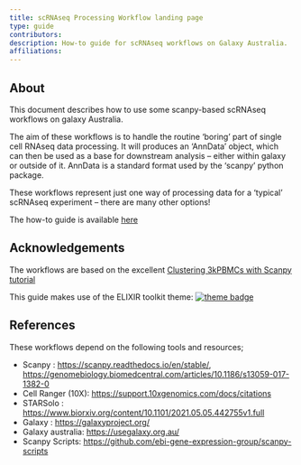 ```yaml
---
title: scRNAseq Processing Workflow landing page
type: guide
contributors: 
description: How-to guide for scRNAseq workflows on Galaxy Australia.
affiliations: 
---
```



## About 

This document describes how to use some scanpy-based scRNAseq workflows on galaxy Australia. 

The aim of these workflows is to handle the routine ‘boring’ part of single cell RNAseq data processing. It will produces an ‘AnnData’ object, which can then be used as a base for downstream analysis – either within galaxy or outside of it. AnnData is a standard format used by the ‘scanpy’ python package. 

These workflows represent just one way of processing data for a ‘typical’ scRNAseq experiment – there are many other options!  

The how-to guide is available [here](scrnaseq_wf_guide.html)



## Acknowledgements

The workflows are based on the excellent [Clustering 3kPBMCs with Scanpy tutorial](https://training.galaxyproject.org/training-material/topics/single-cell/tutorials/scrna-scanpy-pbmc3k/tutorial.html)

This guide makes use of the ELIXIR toolkit theme: [![theme badge](https://img.shields.io/badge/ELIXIR%20toolkit%20theme-jekyll-blue?color=0d6efd)](https://github.com/ELIXIR-Belgium/elixir-toolkit-theme)

## References

These workflows depend on the following tools and resources;

* Scanpy : https://scanpy.readthedocs.io/en/stable/, https://genomebiology.biomedcentral.com/articles/10.1186/s13059-017-1382-0
* Cell Ranger (10X): https://support.10xgenomics.com/docs/citations
* STARSolo : https://www.biorxiv.org/content/10.1101/2021.05.05.442755v1.full
* Galaxy : https://galaxyproject.org/ 
* Galaxy australia: https://usegalaxy.org.au/
* Scanpy Scripts: https://github.com/ebi-gene-expression-group/scanpy-scripts


